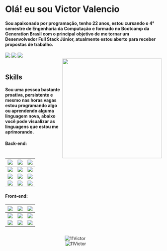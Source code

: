 # Olá! eu sou Victor Valencio

#### Sou apaixonado por programação, tenho 22 anos, estou cursando o 4° semestre de Engenharia da Computação e formado no Bootcamp da Generation Brasil com o principal objetivo de me tornar um Desenvolvedor Full Stack Júnior, atualmente estou aberto para receber propostas de trabalho.
<div>
  <a href="https://www.linkedin.com/in/victor-valencio-854012209/" target="_blank"><img src="https://img.shields.io/badge/-LinkedIn-%230077B5?style=for-the-badge&logo=linkedin&logoColor=white" target="_blank"></a>
  <a href="https://instagram.com/valencio_m" target="_blank"><img src="https://img.shields.io/badge/-Instagram-%23E4405F?style=for-the-badge&logo=instagram&logoColor=white" target="_blank"></a> 
  <a href = "mailto:victor.arquivos09@gmail.com"><img src="https://img.shields.io/badge/-Gmail-%23333?style=for-the-badge&logo=gmail&logoColor=white" target="_blank"></a>
</div>
<img align="right" width="320" height="320" src="https://i.imgur.com/K5gbbpZ.png">
<br>

 ## Skills
 
#### Sou uma pessoa bastante proativa, persistente e mesmo nas horas vagas estou programando algo ou aprendendo alguma linguagem nova, abaixo você pode visualizar as linguagens que estou me aprimorando.


#### Back-end:
| <img src="https://img.shields.io/badge/Java-ED8B00?style=for-the-badge&logo=java&logoColor=white"> | <img src="https://img.shields.io/badge/Spring_Boot-F2F4F9?style=for-the-badge&logo=spring-boot"> | <img src="https://img.shields.io/badge/Swagger-85EA2D?style=for-the-badge&logo=Swagger&logoColor=white"> |
| :----------------------------------------------------------: | :----------------------------------------------------------: | :----------------------------------------------------------: |
| <img src="https://img.shields.io/badge/Junit5-25A162?style=for-the-badge&logo=junit5&logoColor=white"> | <img src="https://img.shields.io/badge/Postman-FF6C37?style=for-the-badge&logo=Postman&logoColor=white"> | <img src="https://img.shields.io/badge/Docker-2CA5E0?style=for-the-badge&logo=docker&logoColor=white">
| <img src="https://img.shields.io/badge/Heroku-430098?style=for-the-badge&logo=heroku&logoColor=white"> | <img src="https://img.shields.io/badge/Git-F05032?style=for-the-badge&logo=git&logoColor=white"> | <img src="https://img.shields.io/badge/Python-14354C?style=for-the-badge&logo=python&logoColor=white"> |
| <img src="https://img.shields.io/badge/C%2B%2B-00599C?style=for-the-badge&logo=c%2B%2B&logoColor=white"> | <img src="https://img.shields.io/badge/MySQL-00000F?style=for-the-badge&logo=mysql&logoColor=white"> | <img src="https://img.shields.io/badge/MongoDB-white?style=for-the-badge&logo=mongodb&logoColor=4EA94B">


#### Front-end: 
| <img src="https://img.shields.io/badge/HTML5-orange?style=for-the-badge&logo=html5&logoColor=white"> | <img src="https://img.shields.io/badge/CSS3-blue?style=for-the-badge&logo=css3&logoColor=white"> | <img src="https://img.shields.io/badge/JavaScript-F7DF1E?style=for-the-badge&logo=javascript&logoColor=black"> |
| :----------------------------------------------------------: | :----------------------------------------------------------: | :----------------------------------------------------------: |
| <img src="https://img.shields.io/badge/Angular-DD0031?style=for-the-badge&logo=angular&logoColor=white"> | <img src="https://img.shields.io/badge/Bootstrap-563D7C?style=for-the-badge&logo=bootstrap&logoColor=white" /> | <img src="https://img.shields.io/badge/Figma-F24E1E?style=for-the-badge&logo=figma&logoColor=white">
| <img src="https://img.shields.io/badge/TypeScript-007ACC?style=for-the-badge&logo=typescript&logoColor=white"> | <img src="https://img.shields.io/badge/Visual_Studio-5C2D91?style=for-the-badge&logo=visual%20studio&logoColor=white"> | <img src="https://img.shields.io/badge/Netlify-00C7B7?style=for-the-badge&logo=netlify&logoColor=white">
  
##  
  
<div style="display: flex; flex-direction:column; align-items: center; justify-content: center; width: 90%" >
<img align="left" src="https://github-readme-stats.vercel.app/api?username=11Victor&show_icons=true&locale=en&theme=dark" alt="11Victor">
<img align="" src="https://github-readme-stats.vercel.app/api/top-langs?username=11Victor&show_icons=true&locale=en&theme=dark" alt="11Victor">
</div>
 
  

  
